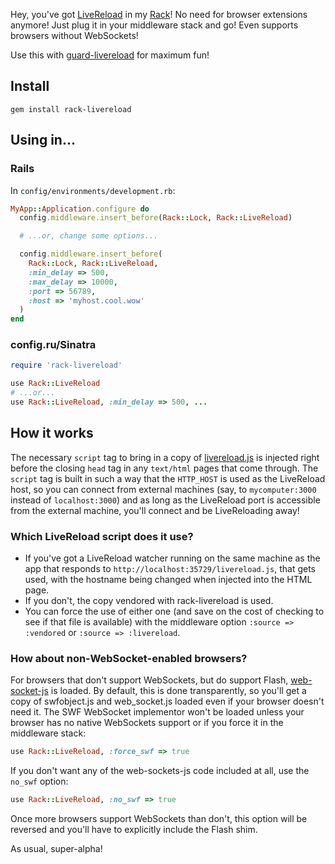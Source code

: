 Hey, you've got [LiveReload](http://www.livereload.com/) in my [Rack](http://rack.rubyforge.org/)!
No need for browser extensions anymore! Just plug it in your middleware stack and go!
Even supports browsers without WebSockets!

Use this with [guard-livereload](http://github.com/guard/guard-livereload) for maximum fun!

## Install

`gem install rack-livereload`

## Using in...

### Rails

In `config/environments/development.rb`:

``` ruby
MyApp::Application.configure do
  config.middleware.insert_before(Rack::Lock, Rack::LiveReload)

  # ...or, change some options...

  config.middleware.insert_before(
    Rack::Lock, Rack::LiveReload,
    :min_delay => 500,
    :max_delay => 10000,
    :port => 56789,
    :host => 'myhost.cool.wow'
  )
end
```

### config.ru/Sinatra

``` ruby
require 'rack-livereload'

use Rack::LiveReload
# ...or...
use Rack::LiveReload, :min_delay => 500, ...
```

## How it works

The necessary `script` tag to bring in a copy of [livereload.js](https://github.com/livereload/livereload-js) is
injected right before the closing `head` tag in any `text/html` pages that come through. The `script` tag is built in
such a way that the `HTTP_HOST` is used as the LiveReload host, so you can connect from external machines (say, to
`mycomputer:3000` instead of `localhost:3000`) and as long as the LiveReload port is accessible from the external machine,
you'll connect and be LiveReloading away!

### Which LiveReload script does it use?

* If you've got a LiveReload watcher running on the same machine as the app that responds
  to `http://localhost:35729/livereload.js`, that gets used, with the hostname being changed when
  injected into the HTML page.
* If you don't, the copy vendored with rack-livereload is used.
* You can force the use of either one (and save on the cost of checking to see if that file
  is available) with the middleware option `:source => :vendored` or `:source => :livereload`.

### How about non-WebSocket-enabled browsers?

For browsers that don't support WebSockets, but do support Flash, [web-socket-js](https://github.com/gimite/web-socket-js)
is loaded. By default, this is done transparently, so you'll get a copy of swfobject.js and web_socket.js loaded even if
your browser doesn't need it. The SWF WebSocket implementor won't be loaded unless your browser has no native
WebSockets support or if you force it in the middleware stack:

``` ruby
use Rack::LiveReload, :force_swf => true
```

If you don't want any of the web-sockets-js code included at all, use the `no_swf` option:

``` ruby
use Rack::LiveReload, :no_swf => true
```

Once more browsers support WebSockets than don't, this option will be reversed and you'll have
to explicitly include the Flash shim.

As usual, super-alpha!

